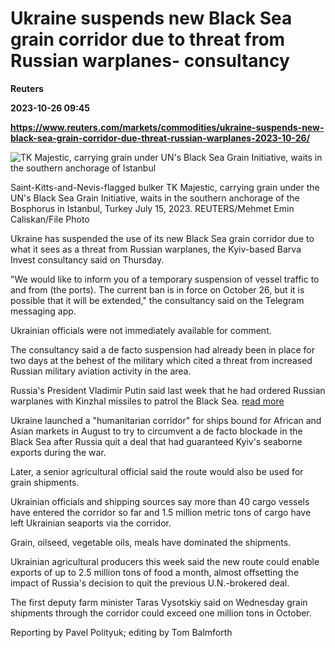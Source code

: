 # Ukraine suspends new Black Sea grain corridor due to threat from Russian warplanes- consultancy
**Reuters**

**2023-10-26 09:45**

**https://www.reuters.com/markets/commodities/ukraine-suspends-new-black-sea-grain-corridor-due-threat-russian-warplanes-2023-10-26/**

![TK Majestic, carrying grain under UN's Black Sea Grain Initiative, waits in the southern anchorage of Istanbul](https://www.reuters.com/resizer/YVMLTjXGLi5-8t2xrSjlXuW3du4=/1920x0/filters:quality(80)/cloudfront-us-east-2.images.arcpublishing.com/reuters/QOZHEUXF4NNV7MMJLD77FVZZL4.jpg)

Saint-Kitts-and-Nevis-flagged bulker TK Majestic, carrying grain under the UN's Black Sea Grain Initiative, waits in the southern anchorage of the Bosphorus in Istanbul, Turkey July 15, 2023. REUTERS/Mehmet Emin Caliskan/File Photo

Ukraine has suspended the use of its new Black Sea grain corridor due to what it sees as a threat from Russian warplanes, the Kyiv-based Barva Invest consultancy said on Thursday.

"We would like to inform you of a temporary suspension of vessel traffic to and from (the ports). The current ban is in force on October 26, but it is possible that it will be extended," the consultancy said on the Telegram messaging app.

Ukrainian officials were not immediately available for comment.

The consultancy said a de facto suspension had already been in place for two days at the behest of the military which cited a threat from increased Russian military aviation activity in the area.

Russia's President Vladimir Putin said last week that he had ordered Russian warplanes with Kinzhal missiles to patrol the Black Sea. [read more](https://www.reuters.com/world/europe/putin-says-atacms-supplies-ukraine-mistake-that-wont-affect-front-2023-10-18/)

Ukraine launched a "humanitarian corridor" for ships bound for African and Asian markets in August to try to circumvent a de facto blockade in the Black Sea after Russia quit a deal that had guaranteed Kyiv's seaborne exports during the war.

Later, a senior agricultural official said the route would also be used for grain shipments.

Ukrainian officials and shipping sources say more than 40 cargo vessels have entered the corridor so far and 1.5 million metric tons of cargo have left Ukrainian seaports via the corridor.

Grain, oilseed, vegetable oils, meals have dominated the shipments.

Ukrainian agricultural producers this week said the new route could enable exports of up to 2.5 million tons of food a month, almost offsetting the impact of Russia's decision to quit the previous U.N.-brokered deal.

The first deputy farm minister Taras Vysotskiy said on Wednesday grain shipments through the corridor could exceed one million tons in October.

Reporting by Pavel Polityuk; editing by Tom Balmforth